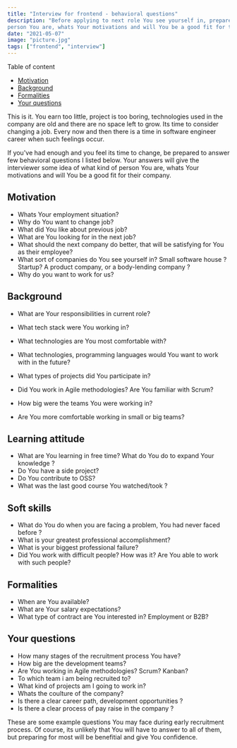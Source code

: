 ```yaml
---
title: "Interview for frontend - behavioral questions"
description: "Before applying to next role You see yourself in, prepare to answer few behavioral questions. Your answers will give the interviewer some idea of what kind of
person You are, whats Your motivations and will You be a good fit for their company."
date: "2021-05-07"
image: "picture.jpg"
tags: ["frontend", "interview"]
---
```


Table of content

- [Motivation](#motivation)
- [Background](#background)
- [Formalities](#Formalities)
- [Your questions](#your-questions)

This is it. You earn too little, project is too boring, technologies used in the company are old and there are no space left to grow. Its time to consider changing a job.
Every now and then there is a time in software engineer career when such feelings occur.

If you've had enough and you feel its time to change, be prepared to answer few behavioral questions I listed below. Your answers will give the interviewer some idea of what kind of person You are, whats Your motivations and will You be a good fit for their company.

## Motivation

- Whats Your employment situation?
- Why do You want to change job?
- What did You like about previous job?
- What are You looking for in the next job?
- What should the next company do better, that will be satisfying for You as their employee?
- What sort of companies do You see yourself in? Small software house ? Startup? A product company, or a body-lending company ?
- Why do you want to work for us?

## Background

- What are Your responsibilities in current role?
- What tech stack were You working in?
- What technologies are You most comfortable with?
- What technologies, programming languages would You want to work with in the future?

- What types of projects did You participate in?
- Did You work in Agile methodologies? Are You familiar with Scrum?
- How big were the teams You were working in?
- Are You more comfortable working in small or big teams?

## Learning attitude

- What are You learning in free time? What do You do to expand Your knowledge ?
- Do You have a side project?
- Do You contribute to OSS?
- What was the last good course You watched/took ?

## Soft skills

- What do You do when you are facing a problem, You had never faced before ?
- What is your greatest professional accomplishment?
- What is your biggest professional failure?
- Did You work with difficult people? How was it? Are You able to work with such people?

## Formalities

- When are You available?
- What are Your salary expectations?
- What type of contract are You interested in? Employment or B2B?

## Your questions

- How many stages of the recruitment process You have?
- How big are the development teams?
- Are You working in Agile methodologies? Scrum? Kanban?
- To which team i am being recruited to?
- What kind of projects am I going to work in?
- Whats the coulture of the company?
- Is there a clear career path, development opportunities ?
- Is there a clear process of pay raise in the company ?

These are some example questions You may face during early recruitment process. Of course, its unlikely that You will have to answer to all of them, but preparing for most will be benefitial and give You confidence.
